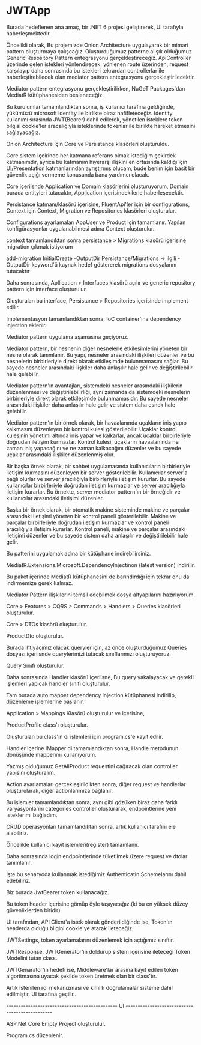 # JWTApp
﻿Burada hedeflenen ana amaç, bir .NET 6 projesi geliştirerek, UI tarafıyla haberleşmektedir.

Öncelikli olarak, Bu projemizde Onion Architecture uygulayarak bir mimari pattern oluşturmaya çalışcağız. Oluşturduğumuz patterne alışık olduğumuz Generic Resository Pattern entegrasyonu gerçekleştireceğiz. ApiController üzerinde gelen istekleri yönlendirecek, yönlenen route üzerinden, request karşılayıp daha sonrasında bu istekleri tekrardan controllerlar ile haberleştirebilecek olan mediator pattern entegrasyonu gerçekleştirilecektir.

Mediator pattern entegrasyonu gerçekleştirilirken, NuGeT Packages'dan MediatR kütüphanesiden besleneceğiz.

Bu kurulumlar tamamlandıktan sonra, iş kullanıcı tarafına geldiğinde, yükümüzü microsoft identity ile birlikte biraz hafifleteceğiz. Identity kullanımı sırasında JWT(Bearer) dahil edilerek, yönetilen isteklere token bilgisi cookie'ler aracalığıyla isteklerinde tokenlar ile birlikte hareket etmesini sağlayacağız.

Onion Architecture için Core ve Persistance klasörleri oluşturuldu.

Core sistem içeirinde her katmana referans olmak istediğim çekirdek katmanımdır, ayrıca bu katmanım hiyerarşi ilişkini en ortasında kaldığı için UI/Presentation katmanlarından ayrıştırmış olucam, bude benim için basit bir güvenlik açığı vermeme konusunda bana yardımcı olacak.

Core içeriisnde Application ve Domain klasörlerini oluşturuyorum, Domain burada entityleri tutacaktır, Application içerisindekilerle haberleşecektir.

Persistance katmanı/klasörü içerisine, FluentApi'ler için bir configurations, Context için Context, Migration ve Repositories klasörleri oluşturulur.

Configurations ayarlamaları AppUser ve Product için tamamlanır. Yapılan konfigürasyonlar uygulanabilmesi adına Context oluşturulur.

context tamamlandıktan sonra persistance > Migrations klasörü içerisine migration çıkmak istiyorum

add-migration InitialCreate -OutputDir Persistance/Migrations => ilgili -OutputDir keyword'ü kaynak hedef göstererek migrations dosyalarını tutacaktır

Daha sonrasında, Apllication > Interfaces klasörü açılır ve generic repository pattern için interface oluşturulur.

Oluşturulan bu interface, Persistance > Repositories içerisinde implement edilir.

Implementasyon tamamlandıktan sonra, IoC container'ına dependency injection eklenir.

Mediator pattern uygulama aşamasına geçiyoruz.

Mediator pattern, bir nesnenin diğer nesnelerle etkileşimlerini yöneten bir nesne olarak tanımlanır. Bu yapı, nesneler arasındaki ilişkileri düzenler ve bu nesnelerin birbirleriyle direkt olarak etkileşimde bulunmamasını sağlar. Bu sayede nesneler arasındaki ilişkiler daha anlaşılır hale gelir ve değiştirilebilir hale gelebilir.

Mediator pattern'ın avantajları, sistemdeki nesneler arasındaki ilişkilerin düzenlenmesi ve değiştirilebilirliği, aynı zamanda da sistemdeki nesnelerin birbirleriyle direkt olarak etkileşimde bulunmamasıdır. Bu sayede nesneler arasındaki ilişkiler daha anlaşılır hale gelir ve sistem daha esnek hale gelebilir.

Mediator pattern'ın bir örnek olarak, bir havaalanında uçakların iniş yapıp kalkmasını düzenleyen bir kontrol kulesi gösterilebilir. Uçaklar kontrol kulesinin yönetimi altında iniş yapar ve kalkarlar, ancak uçaklar birbirleriyle doğrudan iletişim kurmazlar. Kontrol kulesi, uçakların havaalanında ne zaman iniş yapacağını ve ne zaman kalkacağını düzenler ve bu sayede uçaklar arasındaki ilişkiler düzenlenmiş olur.

Bir başka örnek olarak, bir sohbet uygulamasında kullanıcıların birbirleriyle iletişim kurmasını düzenleyen bir server gösterilebilir. Kullanıcılar server'a bağlı olurlar ve server aracılığıyla birbirleriyle iletişim kururlar. Bu sayede kullanıcılar birbirleriyle doğrudan iletişim kurmazlar ve server aracılığıyla iletişim kurarlar. Bu örnekte, server mediator pattern'ın bir örneğidir ve kullanıcılar arasındaki iletişimi düzenler.

Başka bir örnek olarak, bir otomatik makine sisteminde makine ve parçalar arasındaki iletişimi yöneten bir kontrol paneli gösterilebilir. Makine ve parçalar birbirleriyle doğrudan iletişim kurmazlar ve kontrol paneli aracılığıyla iletişim kurarlar. Kontrol paneli, makine ve parçalar arasındaki iletişimi düzenler ve bu sayede sistem daha anlaşılır ve değiştirilebilir hale gelir.

Bu patterini uygulamak adına bir kütüphane indirebilirsiniz.

MediatR.Extensions.Microsoft.DependencyInjectinon (latest version) indirilir.

Bu paket içerinde MediatR kütüphanesini de barındırdığı için tekrar onu da indirmemize gerek kalmaz.

Mediator Pattern ilişkilerini temsil edebilmek dosya altyapılarını hazırlıyorum.

Core > Features > CQRS > Commands > Handlers > Queries klasörleri oluşturulur.

Core > DTOs klasörü oluşturulur.

ProductDto oluşturulur.

Burada ihtiyacımız olacak queryler için, az önce oluşturduğumuz Queries dosyası içeriisnde querylerimizi tutacak sınıflarımızı oluşturuyoruz.

Query Sınıfı oluşturulur.

Daha sonrasında Handler klasörü içeriisne, Bu query yakalayacak ve gerekli işlemleri yapıcak handler sınıfı oluşturulur.

Tam burada auto mapper dependency injection kütüphanesi indirilip, düzenleme işlemlerine başlanır.

Application > Mappings Klasörü oluşturulur ve içerisine,

ProductProfile class'ı oluşturulur.

Oluşturulan bu class'ın di işlemleri için program.cs'e kayıt edilir.

Handler içerine IMapper di tamamlandıktan sonra, Handle metodunun dönüşünde mapperımı kullanıyorum.

Yazmış olduğumuz GetAllProduct requestini çağıracak olan controller yapısını oluşturalım.

Action ayarlamaları gerçekleşirildikten sonra, diğer request ve handlerlar oluşturularak, diğer actionlarımıza bağlanır.

Bu işlemler tamamlandıktan sonra, aynı gibi gözüken biraz daha farklı varyasyonlarını categories controller oluşturarak, endpointlerine yeni isteklerimi bağladım.

CRUD operasyonları tamamlandıktan sonra, artık kullanıcı tarafını ele alabiliriz.

Öncelikle kullanıcı kayıt işlemleri(register) tamamlanır.

Daha sonrasında login endpointlerinde tüketilmek üzere request ve dtolar tanımlanır.

İşte bu senaryoda kullanmak istediğimiz Authenticatin Schemelarını dahil edebiliriz.

Biz burada JwtBearer token kullanacağız.

Bu token header içerisine gömüp öyle taşıyacağız.(ki bu en yüksek düzey güvenliklerden biridir).

UI tarafından, API Client'a istek olarak gönderildiğinde ise, Token'ın headerda olduğu bilgini cookie'ye atarak ileteceğiz.

JWTSettings, token ayarlamalarını düzenlemek için açtığımız sınıftır.

JWTResponse, JWTGenerator'ın doldurup sistem içerisine ileteceği Token Modelini tutan class.

JWTGenarator'ın hedefi ise, Middleware'lar arasına kayıt edilen token algoritmasına uyacak şekilde token üretmek olan bir class'tır.

Artık istenilen rol mekanızmasi ve kimlik doğrulamalar sisteme dahil edilmiştir, UI tarafına geçilir..

---------------------------------------------- UI -----------------------------------------------

ASP.Net Core Empty Project oluşturulur.

Program.cs düzenlenir.
